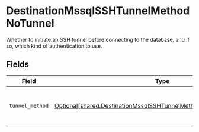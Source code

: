 # DestinationMssqlSSHTunnelMethodNoTunnel

Whether to initiate an SSH tunnel before connecting to the database, and if so, which kind of authentication to use.


## Fields

| Field                                                                                                                                                  | Type                                                                                                                                                   | Required                                                                                                                                               | Description                                                                                                                                            |
| ------------------------------------------------------------------------------------------------------------------------------------------------------ | ------------------------------------------------------------------------------------------------------------------------------------------------------ | ------------------------------------------------------------------------------------------------------------------------------------------------------ | ------------------------------------------------------------------------------------------------------------------------------------------------------ |
| `tunnel_method`                                                                                                                                        | [Optional[shared.DestinationMssqlSSHTunnelMethodNoTunnelTunnelMethod]](undefined/models/shared/destinationmssqlsshtunnelmethodnotunneltunnelmethod.md) | :heavy_check_mark:                                                                                                                                     | No ssh tunnel needed to connect to database                                                                                                            |